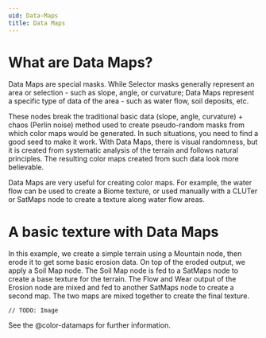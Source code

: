 ```yaml
---
uid: Data-Maps
title: Data Maps
---
```


# What are Data Maps?
Data Maps are special masks. While Selector masks generally represent an area or selection - such as slope, angle, or curvature; Data Maps represent a specific type of data of the area - such as water flow, soil deposits, etc.

These nodes break the traditional basic data (slope, angle, curvature) + chaos (Perlin noise) method used to create pseudo-random masks from which color maps would be generated. In such situations, you need to find a good seed to make it work. With Data Maps, there is visual randomness, but it is created from systematic analysis of the terrain and follows natural principles. The resulting color maps created from such data look more believable.

Data Maps are very useful for creating color maps. For example, the water flow can be used to create a Biome texture, or used manually with a CLUTer or SatMaps node to create a texture along water flow areas.

# A basic texture with Data Maps
In this example, we create a simple terrain using a Mountain node, then erode it to get some basic erosion data. On top of the eroded output, we apply a Soil Map node. The Soil Map node is fed to a SatMaps node to create a base texture for the terrain. The Flow and Wear output of the Erosion node are mixed and fed to another SatMaps node to create a second map. The two maps are mixed together to create the final texture.

`// TODO: Image`

See the @color-datamaps for further information.